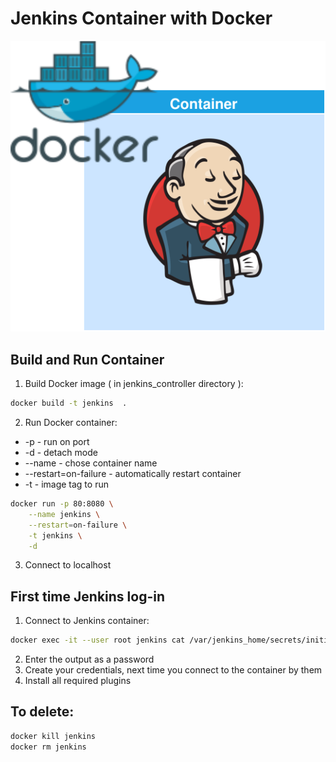 # Jenkins Container with Docker

<p align="center">
<img src="https://github.com/Joska99/joska/blob/main/docker/jenkins/diagram.drawio.svg">
</p>

## Build and Run Container

1. Build Docker image ( in jenkins_controller directory ):

```Bash
docker build -t jenkins  .
```

2. Run Docker container:

- -p - run on port
- -d - detach mode
- --name - chose container name
- --restart=on-failure - automatically restart container
- -t - image tag to run

```Bash
docker run -p 80:8080 \
    --name jenkins \
    --restart=on-failure \
    -t jenkins \
    -d
```

3. Connect to localhost

## First time Jenkins log-in

1. Connect to Jenkins container:

```bash
docker exec -it --user root jenkins cat /var/jenkins_home/secrets/initialAdminPassword
```

2. Enter the output as a password
3. Create your credentials, next time you connect to the container by them
4. Install all required plugins

## To delete:

```Bash
docker kill jenkins
docker rm jenkins
```
